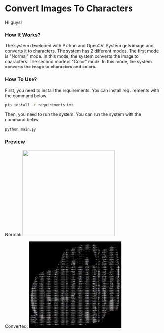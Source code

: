 # Convert Images To Characters

Hi guys!

### How It Works?

The system developed with Python and OpenCV. System gets image and converts it to characters. The system has 2 different modes. The first mode is "Normal" mode. In this mode, the system converts the image to characters. The second mode is "Color" mode. In this mode, the system converts the image to characters and colors.

### How To Use?

First, you need to install the requirements. You can install requirements with the command below.

```bash
pip install -r requirements.txt
```

Then, you need to run the system. You can run the system with the command below.

```bash
python main.py
```

### Preview

Normal:
<img src="https://raw.githubusercontent.com/Floodinatorr/ConvertImageToCharacters/main/normal.png" data-canonical-src="https://raw.githubusercontent.com/Floodinatorr/ConvertImageToCharacters/main/normal.png" width="300" height="280" />

Converted:
<img src="https://raw.githubusercontent.com/Floodinatorr/ConvertImageToCharacters/main/final.png" data-canonical-src="https://raw.githubusercontent.com/Floodinatorr/ConvertImageToCharacters/main/final.png" width="300" height="280" />


